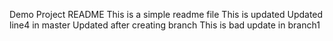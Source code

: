 Demo Project README
This is a simple readme file
This is updated
Updated line4 in master
Updated after creating branch
This is bad update in branch1
